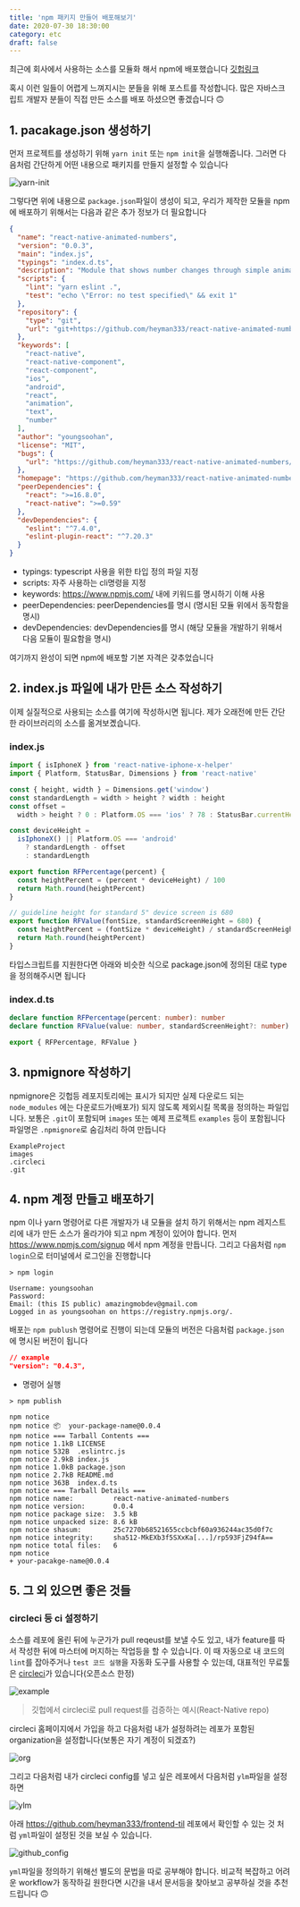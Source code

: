 ```yaml
---
title: 'npm 패키지 만들어 배포해보기'
date: 2020-07-30 18:30:00
category: etc
draft: false
---
```


최근에 회사에서 사용하는 소스를 모듈화 해서 npm에 배포했습니다
[깃헙링크](https://github.com/heyman333/react-native-animated-numbers)

혹시 이런 일들이 어렵게 느껴지시는 분들을 위해 포스트를 작성합니다. 많은 자바스크립트 개발자 분들이 직접 만든 소스를 배포 하셨으면 좋겠습니다 🙃

## 1. pacakage.json 생성하기

먼저 프로젝트를 생성하기 위해 `yarn init` 또는 `npm init`을 실행해줍니다. 그러면 다음처럼 간단하게 어떤 내용으로 패키지를 만들지 설정할 수 있습니다

![yarn-init](images/yarn_init.png)

그렇다면 위에 내용으로 `package.json`파일이 생성이 되고, 우리가 제작한 모듈을 npm에 배포하기 위해서는 다음과 같은 추가 정보가 더 필요합니다

```json
{
  "name": "react-native-animated-numbers",
  "version": "0.0.3",
  "main": "index.js",
  "typings": "index.d.ts",
  "description": "Module that shows number changes through simple animation",
  "scripts": {
    "lint": "yarn eslint .",
    "test": "echo \"Error: no test specified\" && exit 1"
  },
  "repository": {
    "type": "git",
    "url": "git+https://github.com/heyman333/react-native-animated-numbers"
  },
  "keywords": [
    "react-native",
    "react-native-component",
    "react-component",
    "ios",
    "android",
    "react",
    "animation",
    "text",
    "number"
  ],
  "author": "youngsoohan",
  "license": "MIT",
  "bugs": {
    "url": "https://github.com/heyman333/react-native-animated-numbers/issues"
  },
  "homepage": "https://github.com/heyman333/react-native-animated-numbers/blob/master/README.md",
  "peerDependencies": {
    "react": ">=16.8.0",
    "react-native": ">=0.59"
  },
  "devDependencies": {
    "eslint": "^7.4.0",
    "eslint-plugin-react": "^7.20.3"
  }
}
```

- typings: typescript 사용을 위한 타입 정의 파일 지정
- scripts: 자주 사용하는 cli명령을 지정
- keywords: https://www.npmjs.com/ 내에 키워드를 명시하기 이해 사용
- peerDependencies: peerDependencies를 명시 (명시된 모듈 위에서 동작함을 명시)
- devDependencies: devDependencies를 명시 (해당 모듈을 개발하기 위해서 다음 모듈이 필요함을 명시)

여기까지 완성이 되면 npm에 배포할 기본 자격은 갖추었습니다

## 2. index.js 파일에 내가 만든 소스 작성하기

이제 실질적으로 사용되는 소스를 여기에 작성하시면 됩니다. 제가 오래전에 만든 간단한 라이브러리의 소스를 옮겨보곘습니다.

### index.js

```js
import { isIphoneX } from 'react-native-iphone-x-helper'
import { Platform, StatusBar, Dimensions } from 'react-native'

const { height, width } = Dimensions.get('window')
const standardLength = width > height ? width : height
const offset =
  width > height ? 0 : Platform.OS === 'ios' ? 78 : StatusBar.currentHeight // iPhone X style SafeAreaView size in portrait

const deviceHeight =
  isIphoneX() || Platform.OS === 'android'
    ? standardLength - offset
    : standardLength

export function RFPercentage(percent) {
  const heightPercent = (percent * deviceHeight) / 100
  return Math.round(heightPercent)
}

// guideline height for standard 5" device screen is 680
export function RFValue(fontSize, standardScreenHeight = 680) {
  const heightPercent = (fontSize * deviceHeight) / standardScreenHeight
  return Math.round(heightPercent)
}
```

타입스크립트를 지원한다면 아래와 비슷한 식으로 package.json에 정의된 대로 type을 정의해주시면 됩니다

### index.d.ts

```ts
declare function RFPercentage(percent: number): number
declare function RFValue(value: number, standardScreenHeight?: number): number

export { RFPercentage, RFValue }
```

## 3. npmignore 작성하기

npmignore은 깃헙등 레포지토리에는 표시가 되지만 실제 다운로드 되는 `node_modules` 에는 다운로드가(배포가) 되지 않도록 제외시킬 목록을 정의하는 파일입니다.
보통은 `.git`이 포함되며 `images` 또는 예제 프로젝트 `examples` 등이 포함됩니다 파일명은 `.npmignore`로 숨김처리 하여 만듭니다

```
ExampleProject
images
.circleci
.git
```

## 4. npm 계정 만들고 배포하기

npm 이나 yarn 명령어로 다른 개발자가 내 모듈을 설치 하기 위해서는 npm 레지스트리에 내가 만든 소스가 올라가야 되고 npm 계정이 있어야 합니다.
먼저 https://www.npmjs.com/signup 에서 npm 계정을 만듭니다. 그리고 다음처럼 `npm login`으로 터미널에서 로그인을 진행합니다

```shell
> npm login

Username: youngsoohan
Password:
Email: (this IS public) amazingmobdev@gmail.com
Logged in as youngsoohan on https://registry.npmjs.org/.
```

배포는 `npm publush` 명령어로 진행이 되는데 모듈의 버전은 다음처럼 `package.json`에 명시된 버전이 됩니다

```json
// example
"version": "0.4.3",
```

- 명령어 실행

```shell
> npm publish

npm notice
npm notice 📦  your-package-name@0.0.4
npm notice === Tarball Contents ===
npm notice 1.1kB LICENSE
npm notice 532B  .eslintrc.js
npm notice 2.9kB index.js
npm notice 1.0kB package.json
npm notice 2.7kB README.md
npm notice 363B  index.d.ts
npm notice === Tarball Details ===
npm notice name:          react-native-animated-numbers
npm notice version:       0.0.4
npm notice package size:  3.5 kB
npm notice unpacked size: 8.6 kB
npm notice shasum:        25c7270b68521655ccbcbf60a936244ac35d0f7c
npm notice integrity:     sha512-MkEXb3f5SXxKa[...]/rp593FjZ94fA==
npm notice total files:   6
npm notice
+ your-pacakge-name@0.0.4
```

## 5. 그 외 있으면 좋은 것들

### circleci 등 ci 설정하기

소스를 레포에 올린 뒤에 누군가가 pull reqeust를 보낼 수도 있고, 내가 feature를 따서 작성한 뒤에 마스터에 머지하는 작업등을 할 수 있습니다.
이 때 자동으로 내 코드의 `lint`를 잡아주거나 `test 코드 실행`을 자동화 도구를 사용할 수 있는데, 대표적인 무료툴은 [circleci](https://circleci.com/)가 있습니다(오픈소스 한정)

![example](images/circleci.png)

> 깃헙에서 circleci로 pull request를 검증하는 예시(React-Native repo)

circleci 홈페이지에서 가입을 하고 다음처럼 내가 설정하려는 레포가 포함된 organization을 설정합니다(보통은 자기 계정이 되겠죠?)

![org](images/org.png)

그리고 다음처럼 내가 circleci config를 넣고 싶은 레포에서 다음처럼 `ylm`파일을 설정하면

![ylm](images/ylm.png)

아래 https://github.com/heyman333/frontend-til 레포에서 확인할 수 있는 것 처럼 `yml`파일이 설정된 것을 보실 수 있습니다.

![github_config](images/github_config.png)

`yml`파일을 정의하기 위해선 별도의 문법을 따로 공부해야 합니다. 비교적 복잡하고 어려운 workflow가 동작하길 원한다면 시간을 내서 문서등을 찾아보고 공부하실 것을 추천 드립니다 🙃
